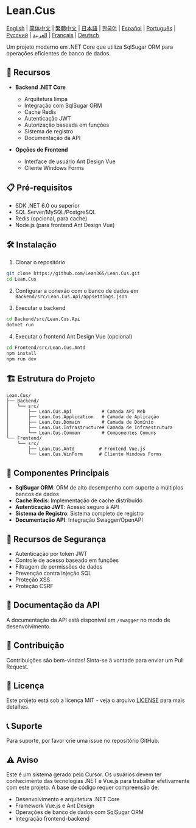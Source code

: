 # Lean.Cus

[English](README.md) | [简体中文](README.zh-CN.md) | [繁體中文](README.zh-TW.md) | [日本語](README.ja.md) | [한국어](README.ko.md) | [Español](README.es.md) | [Português](README.pt.md) | [Русский](README.ru.md) | [العربية](README.ar.md) | [Français](README.fr.md) | [Deutsch](README.de.md)

Um projeto moderno em .NET Core que utiliza SqlSugar ORM para operações eficientes de banco de dados.

## 🚀 Recursos

- **Backend .NET Core**
  - Arquitetura limpa
  - Integração com SqlSugar ORM
  - Cache Redis
  - Autenticação JWT
  - Autorização baseada em funções
  - Sistema de registro
  - Documentação da API

- **Opções de Frontend**
  - Interface de usuário Ant Design Vue
  - Cliente Windows Forms

## 📋 Pré-requisitos

- SDK .NET 6.0 ou superior
- SQL Server/MySQL/PostgreSQL
- Redis (opcional, para cache)
- Node.js (para frontend Ant Design Vue)

## 🛠️ Instalação

1. Clonar o repositório
```bash
git clone https://github.com/Lean365/Lean.Cus.git
cd Lean.Cus
```

2. Configurar a conexão com o banco de dados em `Backend/src/Lean.Cus.Api/appsettings.json`

3. Executar o backend
```bash
cd Backend/src/Lean.Cus.Api
dotnet run
```

4. Executar o frontend Ant Design Vue (opcional)
```bash
cd Frontend/src/Lean.Cus.Antd
npm install
npm run dev
```

## 🏗️ Estrutura do Projeto

```
Lean.Cus/
├── Backend/
│   └── src/
│       ├── Lean.Cus.Api           # Camada API Web
│       ├── Lean.Cus.Application   # Camada de Aplicação
│       ├── Lean.Cus.Domain        # Camada de Domínio
│       ├── Lean.Cus.Infrastructure# Camada de Infraestrutura
│       └── Lean.Cus.Common        # Componentes Comuns
└── Frontend/
    └── src/
        ├── Lean.Cus.Antd         # Frontend Vue.js
        └── Lean.Cus.WinForm      # Cliente Windows Forms
```

## 🔧 Componentes Principais

- **SqlSugar ORM**: ORM de alto desempenho com suporte a múltiplos bancos de dados
- **Cache Redis**: Implementação de cache distribuído
- **Autenticação JWT**: Acesso seguro à API
- **Sistema de Registro**: Sistema completo de registro
- **Documentação API**: Integração Swagger/OpenAPI

## 🔐 Recursos de Segurança

- Autenticação por token JWT
- Controle de acesso baseado em funções
- Filtragem de permissões de dados
- Prevenção contra injeção SQL
- Proteção XSS
- Proteção CSRF

## 📝 Documentação da API

A documentação da API está disponível em `/swagger` no modo de desenvolvimento.

## 🤝 Contribuição

Contribuições são bem-vindas! Sinta-se à vontade para enviar um Pull Request.

## 📄 Licença

Este projeto está sob a licença MIT - veja o arquivo [LICENSE](LICENSE) para mais detalhes.

## 📞 Suporte

Para suporte, por favor crie uma issue no repositório GitHub.

## ⚠️ Aviso

Este é um sistema gerado pelo Cursor. Os usuários devem ter conhecimento das tecnologias .NET e Vue.js para trabalhar efetivamente com este projeto. A base de código requer compreensão de:
- Desenvolvimento e arquitetura .NET Core
- Framework Vue.js e Ant Design
- Operações de banco de dados com SqlSugar ORM
- Integração frontend-backend 